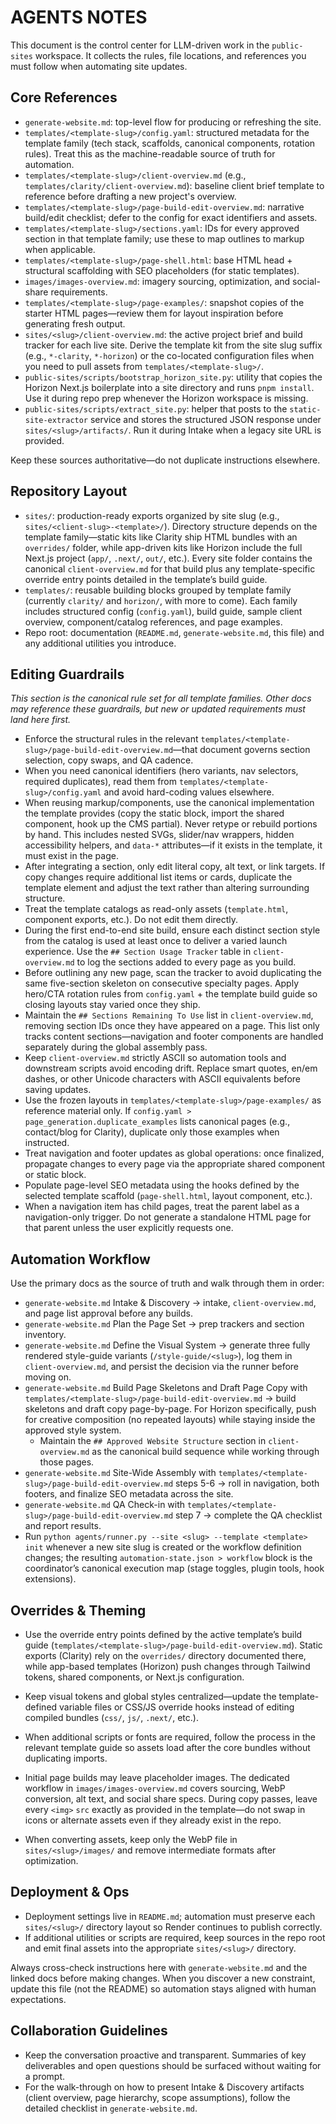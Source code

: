 # AGENTS NOTES

This document is the control center for LLM-driven work in the `public-sites` workspace. It collects the rules, file locations, and references you must follow when automating site updates.

## Core References
- `generate-website.md`: top-level flow for producing or refreshing the site.
- `templates/<template-slug>/config.yaml`: structured metadata for the template family (tech stack, scaffolds, canonical components, rotation rules). Treat this as the machine-readable source of truth for automation.
- `templates/<template-slug>/client-overview.md` (e.g., `templates/clarity/client-overview.md`): baseline client brief template to reference before drafting a new project's overview.
- `templates/<template-slug>/page-build-edit-overview.md`: narrative build/edit checklist; defer to the config for exact identifiers and assets.
- `templates/<template-slug>/sections.yaml`: IDs for every approved section in that template family; use these to map outlines to markup when applicable.
- `templates/<template-slug>/page-shell.html`: base HTML head + structural scaffolding with SEO placeholders (for static templates).
- `images/images-overview.md`: imagery sourcing, optimization, and social-share requirements.
- `templates/<template-slug>/page-examples/`: snapshot copies of the starter HTML pages—review them for layout inspiration before generating fresh output.
- `sites/<slug>/client-overview.md`: the active project brief and build tracker for each live site. Derive the template kit from the site slug suffix (e.g., `*-clarity`, `*-horizon`) or the co-located configuration files when you need to pull assets from `templates/<template-slug>/`.
- `public-sites/scripts/bootstrap_horizon_site.py`: utility that copies the Horizon Next.js boilerplate into a site directory and runs `pnpm install`. Use it during repo prep whenever the Horizon workspace is missing.
- `public-sites/scripts/extract_site.py`: helper that posts to the `static-site-extractor` service and stores the structured JSON response under `sites/<slug>/artifacts/`. Run it during Intake when a legacy site URL is provided.

Keep these sources authoritative—do not duplicate instructions elsewhere.

## Repository Layout
- `sites/`: production-ready exports organized by site slug (e.g., `sites/<client-slug>-<template>/`). Directory structure depends on the template family—static kits like Clarity ship HTML bundles with an `overrides/` folder, while app-driven kits like Horizon include the full Next.js project (`app/`, `.next/`, `out/`, etc.). Every site folder contains the canonical `client-overview.md` for that build plus any template-specific override entry points detailed in the template’s build guide.
- `templates/`: reusable building blocks grouped by template family (currently `clarity/` and `horizon/`, with more to come). Each family includes structured config (`config.yaml`), build guide, sample client overview, component/catalog references, and page examples.
- Repo root: documentation (`README.md`, `generate-website.md`, this file) and any additional utilities you introduce.

## Editing Guardrails
*This section is the canonical rule set for all template families. Other docs may reference these guardrails, but new or updated requirements must land here first.*
- Enforce the structural rules in the relevant `templates/<template-slug>/page-build-edit-overview.md`—that document governs section selection, copy swaps, and QA cadence.
- When you need canonical identifiers (hero variants, nav selectors, required duplicates), read them from `templates/<template-slug>/config.yaml` and avoid hard-coding values elsewhere.
- When reusing markup/components, use the canonical implementation the template provides (copy the static block, import the shared component, hook up the CMS partial). Never retype or rebuild portions by hand. This includes nested SVGs, slider/nav wrappers, hidden accessibility helpers, and `data-*` attributes—if it exists in the template, it must exist in the page.
- After integrating a section, only edit literal copy, alt text, or link targets. If copy changes require additional list items or cards, duplicate the template element and adjust the text rather than altering surrounding structure.
- Treat the template catalogs as read-only assets (`template.html`, component exports, etc.). Do not edit them directly.
- During the first end-to-end site build, ensure each distinct section style from the catalog is used at least once to deliver a varied launch experience. Use the `## Section Usage Tracker` table in `client-overview.md` to log the sections added to every page as you build.
- Before outlining any new page, scan the tracker to avoid duplicating the same five-section skeleton on consecutive specialty pages. Apply hero/CTA rotation rules from `config.yaml` + the template build guide so closing layouts stay varied once they ship.
- Maintain the `## Sections Remaining To Use` list in `client-overview.md`, removing section IDs once they have appeared on a page. This list only tracks content sections—navigation and footer components are handled separately during the global assembly pass.
- Keep `client-overview.md` strictly ASCII so automation tools and downstream scripts avoid encoding drift. Replace smart quotes, en/em dashes, or other Unicode characters with ASCII equivalents before saving updates.
- Use the frozen layouts in `templates/<template-slug>/page-examples/` as reference material only. If `config.yaml > page_generation.duplicate_examples` lists canonical pages (e.g., contact/blog for Clarity), duplicate only those examples when instructed.
- Treat navigation and footer updates as global operations: once finalized, propagate changes to every page via the appropriate shared component or static block.
- Populate page-level SEO metadata using the hooks defined by the selected template scaffold (`page-shell.html`, layout component, etc.).
- When a navigation item has child pages, treat the parent label as a navigation-only trigger. Do not generate a standalone HTML page for that parent unless the user explicitly requests one.

## Automation Workflow
Use the primary docs as the source of truth and walk through them in order:
- `generate-website.md` Intake & Discovery → intake, `client-overview.md`, and page list approval before any builds.
- `generate-website.md` Plan the Page Set → prep trackers and section inventory.
- `generate-website.md` Define the Visual System → generate three fully rendered style-guide variants (`/style-guide/<slug>`), log them in `client-overview.md`, and persist the decision via the runner before moving on.
- `generate-website.md` Build Page Skeletons and Draft Page Copy with `templates/<template-slug>/page-build-edit-overview.md` → build skeletons and draft copy page-by-page. For Horizon specifically, push for creative composition (no repeated layouts) while staying inside the approved style system.
  - Maintain the `## Approved Website Structure` section in `client-overview.md` as the canonical build sequence while working through those pages.
- `generate-website.md` Site-Wide Assembly with `templates/<template-slug>/page-build-edit-overview.md` steps 5-6 → roll in navigation, both footers, and finalize SEO metadata across the site.
- `generate-website.md` QA Check-in with `templates/<template-slug>/page-build-edit-overview.md` step 7 → complete the QA checklist and report results.
- Run `python agents/runner.py --site <slug> --template <template> init` whenever a new site slug is created or the workflow definition changes; the resulting `automation-state.json > workflow` block is the coordinator’s canonical execution map (stage toggles, plugin tools, hook extensions).

## Overrides & Theming
- Use the override entry points defined by the active template’s build guide (`templates/<template-slug>/page-build-edit-overview.md`). Static exports (Clarity) rely on the `overrides/` directory documented there, while app-based templates (Horizon) push changes through Tailwind tokens, shared components, or Next.js configuration.
- Keep visual tokens and global styles centralized—update the template-defined variable files or CSS/JS override hooks instead of editing compiled bundles (`css/`, `js/`, `.next/`, etc.).
- When additional scripts or fonts are required, follow the process in the relevant template guide so assets load after the core bundles without duplicating imports.

- Initial page builds may leave placeholder images. The dedicated workflow in `images/images-overview.md` covers sourcing, WebP conversion, alt text, and social share specs. During copy passes, leave every `<img>` `src` exactly as provided in the template—do not swap in icons or alternate assets even if they already exist in the repo.
- When converting assets, keep only the WebP file in `sites/<slug>/images/` and remove intermediate formats after optimization.

## Deployment & Ops
- Deployment settings live in `README.md`; automation must preserve each `sites/<slug>/` directory layout so Render continues to publish correctly.
- If additional utilities or scripts are required, keep sources in the repo root and emit final assets into the appropriate `sites/<slug>/` directory.

Always cross-check instructions here with `generate-website.md` and the linked docs before making changes. When you discover a new constraint, update this file (not the README) so automation stays aligned with human expectations.

## Collaboration Guidelines
- Keep the conversation proactive and transparent. Summaries of key deliverables and open questions should be surfaced without waiting for a prompt.
- For the walk-through on how to present Intake & Discovery artifacts (client overview, page hierarchy, scope assumptions), follow the detailed checklist in `generate-website.md`.
